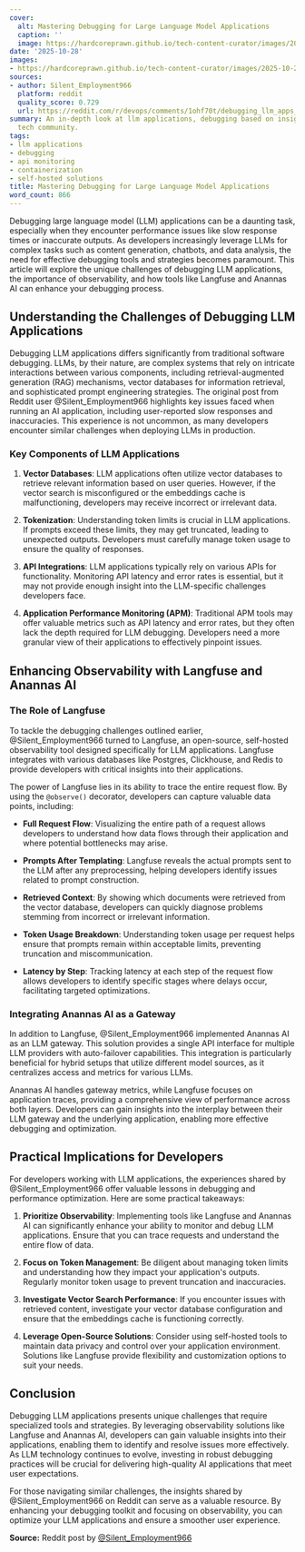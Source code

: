 ```yaml
---
cover:
  alt: Mastering Debugging for Large Language Model Applications
  caption: ''
  image: https://hardcoreprawn.github.io/tech-content-curator/images/2025-10-28-mastering-debugging-large-language-model-apps-5c85d8122718.png
date: '2025-10-28'
images:
- https://hardcoreprawn.github.io/tech-content-curator/images/2025-10-28-mastering-debugging-large-language-model-apps-5c85d8122718-icon.png
sources:
- author: Silent_Employment966
  platform: reddit
  quality_score: 0.729
  url: https://reddit.com/r/devops/comments/1ohf70t/debugging_llm_apps_in_production_was_harder_than/
summary: An in-depth look at llm applications, debugging based on insights from the
  tech community.
tags:
- llm applications
- debugging
- api monitoring
- containerization
- self-hosted solutions
title: Mastering Debugging for Large Language Model Applications
word_count: 866
---
```


Debugging large language model (LLM) applications can be a daunting task, especially when they encounter performance issues like slow response times or inaccurate outputs. As developers increasingly leverage LLMs for complex tasks such as content generation, chatbots, and data analysis, the need for effective debugging tools and strategies becomes paramount. This article will explore the unique challenges of debugging LLM applications, the importance of observability, and how tools like Langfuse and Anannas AI can enhance your debugging process.

## Understanding the Challenges of Debugging LLM Applications

Debugging LLM applications differs significantly from traditional software debugging. LLMs, by their nature, are complex systems that rely on intricate interactions between various components, including retrieval-augmented generation (RAG) mechanisms, vector databases for information retrieval, and sophisticated prompt engineering strategies. The original post from Reddit user @Silent_Employment966 highlights key issues faced when running an AI application, including user-reported slow responses and inaccuracies. This experience is not uncommon, as many developers encounter similar challenges when deploying LLMs in production.

### Key Components of LLM Applications

1. **Vector Databases**: LLM applications often utilize vector databases to retrieve relevant information based on user queries. However, if the vector search is misconfigured or the embeddings cache is malfunctioning, developers may receive incorrect or irrelevant data.

2. **Tokenization**: Understanding token limits is crucial in LLM applications. If prompts exceed these limits, they may get truncated, leading to unexpected outputs. Developers must carefully manage token usage to ensure the quality of responses.

3. **API Integrations**: LLM applications typically rely on various APIs for functionality. Monitoring API latency and error rates is essential, but it may not provide enough insight into the LLM-specific challenges developers face.

4. **Application Performance Monitoring (APM)**: Traditional APM tools may offer valuable metrics such as API latency and error rates, but they often lack the depth required for LLM debugging. Developers need a more granular view of their applications to effectively pinpoint issues.

## Enhancing Observability with Langfuse and Anannas AI

### The Role of Langfuse

To tackle the debugging challenges outlined earlier, @Silent_Employment966 turned to Langfuse, an open-source, self-hosted observability tool designed specifically for LLM applications. Langfuse integrates with various databases like Postgres, Clickhouse, and Redis to provide developers with critical insights into their applications.

The power of Langfuse lies in its ability to trace the entire request flow. By using the `@observe()` decorator, developers can capture valuable data points, including:

- **Full Request Flow**: Visualizing the entire path of a request allows developers to understand how data flows through their application and where potential bottlenecks may arise.

- **Prompts After Templating**: Langfuse reveals the actual prompts sent to the LLM after any preprocessing, helping developers identify issues related to prompt construction.

- **Retrieved Context**: By showing which documents were retrieved from the vector database, developers can quickly diagnose problems stemming from incorrect or irrelevant information.

- **Token Usage Breakdown**: Understanding token usage per request helps ensure that prompts remain within acceptable limits, preventing truncation and miscommunication.

- **Latency by Step**: Tracking latency at each step of the request flow allows developers to identify specific stages where delays occur, facilitating targeted optimizations.

### Integrating Anannas AI as a Gateway

In addition to Langfuse, @Silent_Employment966 implemented Anannas AI as an LLM gateway. This solution provides a single API interface for multiple LLM providers with auto-failover capabilities. This integration is particularly beneficial for hybrid setups that utilize different model sources, as it centralizes access and metrics for various LLMs.

Anannas AI handles gateway metrics, while Langfuse focuses on application traces, providing a comprehensive view of performance across both layers. Developers can gain insights into the interplay between their LLM gateway and the underlying application, enabling more effective debugging and optimization.

## Practical Implications for Developers

For developers working with LLM applications, the experiences shared by @Silent_Employment966 offer valuable lessons in debugging and performance optimization. Here are some practical takeaways:

1. **Prioritize Observability**: Implementing tools like Langfuse and Anannas AI can significantly enhance your ability to monitor and debug LLM applications. Ensure that you can trace requests and understand the entire flow of data.

2. **Focus on Token Management**: Be diligent about managing token limits and understanding how they impact your application's outputs. Regularly monitor token usage to prevent truncation and inaccuracies.

3. **Investigate Vector Search Performance**: If you encounter issues with retrieved content, investigate your vector database configuration and ensure that the embeddings cache is functioning correctly.

4. **Leverage Open-Source Solutions**: Consider using self-hosted tools to maintain data privacy and control over your application environment. Solutions like Langfuse provide flexibility and customization options to suit your needs.

## Conclusion

Debugging LLM applications presents unique challenges that require specialized tools and strategies. By leveraging observability solutions like Langfuse and Anannas AI, developers can gain valuable insights into their applications, enabling them to identify and resolve issues more effectively. As LLM technology continues to evolve, investing in robust debugging practices will be crucial for delivering high-quality AI applications that meet user expectations.

For those navigating similar challenges, the insights shared by @Silent_Employment966 on Reddit can serve as a valuable resource. By enhancing your debugging toolkit and focusing on observability, you can optimize your LLM applications and ensure a smoother user experience.

**Source:** Reddit post by [@Silent_Employment966](https://reddit.com/r/devops/comments/1ohf70t/debugging_llm_apps_in_production_was_harder_than/)